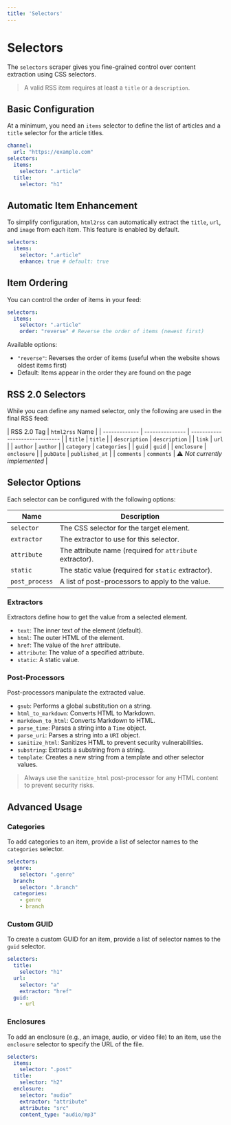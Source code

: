 ```yaml
---
title: 'Selectors'
---
```


# Selectors

The `selectors` scraper gives you fine-grained control over content extraction using CSS selectors.

> A valid RSS item requires at least a `title` or a `description`.

## Basic Configuration

At a minimum, you need an `items` selector to define the list of articles and a `title` selector for the article titles.

```yml
channel:
  url: "https://example.com"
selectors:
  items:
    selector: ".article"
  title:
    selector: "h1"
```

## Automatic Item Enhancement

To simplify configuration, `html2rss` can automatically extract the `title`, `url`, and `image` from each item. This feature is enabled by default.

```yml
selectors:
  items:
    selector: ".article"
    enhance: true # default: true
```

## Item Ordering

You can control the order of items in your feed:

```yml
selectors:
  items:
    selector: ".article"
    order: "reverse" # Reverse the order of items (newest first)
```

Available options:
- `"reverse"`: Reverses the order of items (useful when the website shows oldest items first)
- Default: Items appear in the order they are found on the page

## RSS 2.0 Selectors

While you can define any named selector, only the following are used in the final RSS feed:

| RSS 2.0 Tag   | `html2rss` Name |
| ------------- | --------------- | ------------------------------ |
| `title`       | `title`         |
| `description` | `description`   |
| `link`        | `url`           |
| `author`      | `author`        |
| `category`    | `categories`    |
| `guid`        | `guid`          |
| `enclosure`   | `enclosure`     |
| `pubDate`     | `published_at`  |
| `comments`    | `comments`      | ⚠️ _Not currently implemented_ |

## Selector Options

Each selector can be configured with the following options:

| Name           | Description                                              |
| -------------- | -------------------------------------------------------- |
| `selector`     | The CSS selector for the target element.                 |
| `extractor`    | The extractor to use for this selector.                  |
| `attribute`    | The attribute name (required for `attribute` extractor). |
| `static`       | The static value (required for `static` extractor).      |
| `post_process` | A list of post-processors to apply to the value.         |

### Extractors

Extractors define how to get the value from a selected element.

- `text`: The inner text of the element (default).
- `html`: The outer HTML of the element.
- `href`: The value of the `href` attribute.
- `attribute`: The value of a specified attribute.
- `static`: A static value.

### Post-Processors

Post-processors manipulate the extracted value.

- `gsub`: Performs a global substitution on a string.
- `html_to_markdown`: Converts HTML to Markdown.
- `markdown_to_html`: Converts Markdown to HTML.
- `parse_time`: Parses a string into a `Time` object.
- `parse_uri`: Parses a string into a `URI` object.
- `sanitize_html`: Sanitizes HTML to prevent security vulnerabilities.
- `substring`: Extracts a substring from a string.
- `template`: Creates a new string from a template and other selector values.

> Always use the `sanitize_html` post-processor for any HTML content to prevent security risks.

## Advanced Usage

### Categories

To add categories to an item, provide a list of selector names to the `categories` selector.

```yml
selectors:
  genre:
    selector: ".genre"
  branch:
    selector: ".branch"
  categories:
    - genre
    - branch
```

### Custom GUID

To create a custom GUID for an item, provide a list of selector names to the `guid` selector.

```yml
selectors:
  title:
    selector: "h1"
  url:
    selector: "a"
    extractor: "href"
  guid:
    - url
```

### Enclosures

To add an enclosure (e.g., an image, audio, or video file) to an item, use the `enclosure` selector to specify the URL of the file.

```yml
selectors:
  items:
    selector: ".post"
  title:
    selector: "h2"
  enclosure:
    selector: "audio"
    extractor: "attribute"
    attribute: "src"
    content_type: "audio/mp3"
```
